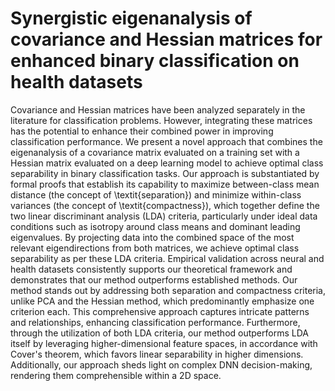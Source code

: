 # Synergistic eigenanalysis of covariance and Hessian matrices for enhanced binary classification on health datasets

Covariance and Hessian matrices have been analyzed separately in the literature for classification problems. However, integrating these matrices has the potential to enhance their combined power in improving classification performance. We present a novel approach that combines the eigenanalysis of a covariance matrix evaluated on a training set with a Hessian matrix evaluated on a deep learning model to achieve optimal class separability in binary classification tasks. Our approach is substantiated by formal proofs that establish its capability to maximize between-class mean distance (the concept of \textit{separation}) and minimize within-class variances (the concept of \textit{compactness}), which together define the two linear discriminant analysis (LDA) criteria, particularly under ideal data conditions such as isotropy around class means and dominant leading eigenvalues. By projecting data into the combined space of the most relevant eigendirections from both matrices, we achieve optimal class separability as per these LDA criteria. Empirical validation across neural and health datasets consistently supports our theoretical framework and demonstrates that our method outperforms established methods. Our method stands out by addressing both separation and compactness criteria, unlike PCA and the Hessian method, which predominantly emphasize one criterion each. This comprehensive approach captures intricate patterns and relationships, enhancing classification performance. Furthermore, through the utilization of both LDA criteria, our method outperforms LDA itself by leveraging higher-dimensional feature spaces, in accordance with Cover's theorem, which favors linear separability in higher dimensions. Additionally, our approach sheds light on complex DNN decision-making, rendering them comprehensible within a 2D space.
